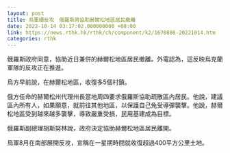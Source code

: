```yaml
---
layout: post
title: 烏軍續反攻　俄羅斯將協助赫爾松地區居民撤離
date: 2022-10-14 03:17:02.000000000 +08:00
link: https://news.rthk.hk/rthk/ch/component/k2/1670886-20221014.htm
categories: rthk
---
```


俄羅斯政府同意，協助近日兼併的赫爾松地區居民撤離。外電認為，這反映烏克蘭軍隊的反攻正在推進。

烏方早前說，在赫爾松地區，收復多5個村鎮。

俄方任命的赫爾松州代理州長當地周四要求俄羅斯協助疏散區內居民。他說，建議區內所有人，如果願意，就前往其他地區，以保護自己免受導彈襲擊。他說，赫爾松地區受到越來越多襲擊，導致嚴重受損，民用基建成為目標。

俄羅斯副總理胡斯努林說，政府決定協助赫爾松地區居民離開。

烏軍8月在南部展開反攻，宣稱在一星期時間就收復超過400平方公里土地。
